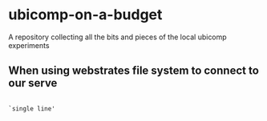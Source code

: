 # ubicomp-on-a-budget
A repository collecting all the bits and pieces of the local ubicomp experiments


## When using webstrates file system to connect to our serve

```Hi multiline'''

`single line'

